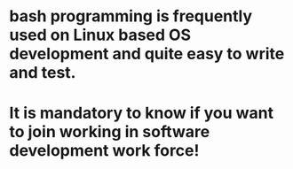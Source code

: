 # bash programming is frequently used on Linux based OS development and quite easy to write and test.
# It is mandatory to know if you want to join working in software development work force!

